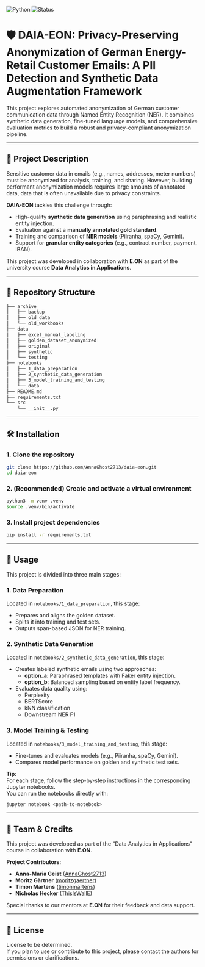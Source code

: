 ![Python](https://img.shields.io/badge/python-3.9%2B-blue.svg)
![Status](https://img.shields.io/badge/status-research-brightgreen)

# 🛡️ DAIA-EON: Privacy-Preserving Anonymization of German Energy-Retail Customer Emails: A PII Detection and Synthetic Data Augmentation Framework

This project explores automated anonymization of German customer communication data through Named Entity Recognition (NER). It combines synthetic data generation, fine-tuned language models, and comprehensive evaluation metrics to build a robust and privacy-compliant anonymization pipeline.

---

## 📘 Project Description

Sensitive customer data in emails (e.g., names, addresses, meter numbers) must be anonymized for analysis, training, and sharing. However, building performant anonymization models requires large amounts of annotated data, data that is often unavailable due to privacy constraints.

**DAIA-EON** tackles this challenge through:
- High-quality **synthetic data generation** using paraphrasing and realistic entity injection.
- Evaluation against a **manually annotated gold standard**.
- Training and comparison of **NER models** (Piiranha, spaCy, Gemini).
- Support for **granular entity categories** (e.g., contract number, payment, IBAN).

This project was developed in collaboration with **E.ON** as part of the university course **Data Analytics in Applications**.

---

## 📂 Repository Structure

```bash
├── archive
│   ├── backup
│   ├── old_data
│   └── old_workbooks
├── data
│   ├── excel_manual_labeling
│   ├── golden_dataset_anonymized
│   ├── original
│   ├── synthetic
│   └── testing
├── notebooks
│   ├── 1_data_preparation
│   ├── 2_synthetic_data_generation
│   ├── 3_model_training_and_testing
│   └── data
├── README.md
├── requirements.txt
└── src
    └── __init__.py
```

---

## 🛠️ Installation

### 1. Clone the repository

```bash
git clone https://github.com/AnnaGhost2713/daia-eon.git
cd daia-eon
```

### 2. (Recommended) Create and activate a virtual environment
```bash
python3 -m venv .venv
source .venv/bin/activate
```

### 3. Install project dependencies
```bash
pip install -r requirements.txt
```

---

## 🚀 Usage

This project is divided into three main stages:

### 1. Data Preparation

Located in `notebooks/1_data_preparation`, this stage:

- Prepares and aligns the golden dataset.
- Splits it into training and test sets.
- Outputs span-based JSON for NER training.

### 2. Synthetic Data Generation

Located in `notebooks/2_synthetic_data_generation`, this stage:

- Creates labeled synthetic emails using two approaches:
  - **option_a**: Paraphrased templates with Faker entity injection.
  - **option_b**: Balanced sampling based on entity label frequency.
- Evaluates data quality using:
  - Perplexity
  - BERTScore
  - kNN classification
  - Downstream NER F1

### 3. Model Training & Testing

Located in `notebooks/3_model_training_and_testing`, this stage:

- Fine-tunes and evaluates models (e.g., Piiranha, spaCy, Gemini).
- Compares model performance on golden and synthetic test sets.


**Tip:**  
For each stage, follow the step-by-step instructions in the corresponding Jupyter notebooks.  
You can run the notebooks directly with:

```bash
jupyter notebook <path-to-notebook>
```
---

## 👥 Team & Credits

This project was developed as part of the "Data Analytics in Applications" course in collaboration with **E.ON**.

**Project Contributors:**
- **Anna-Maria Geist** ([AnnaGhost2713](https://github.com/AnnaGhost2713)) 
- **Moritz Gärtner** ([moritzgaertner](https://github.com/moritzgaertner)) 
- **Timon Martens** ([timonmartens](https://https://github.com/timonmartens)) 
- **Nicholas Hecker** ([ThisIsWallE](https://github.com/ThisIsWallE)) 

Special thanks to our mentors at **E.ON** for their feedback and data support.

---

## 📄 License

License to be determined.  
If you plan to use or contribute to this project, please contact the authors for permissions or clarifications.
